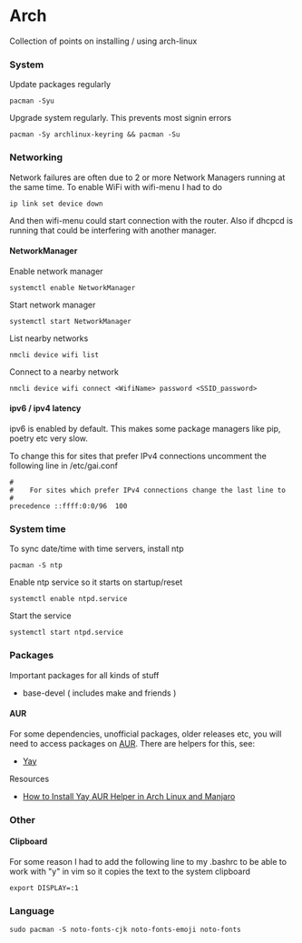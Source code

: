 Arch
====

Collection of points on installing / using arch-linux

### System

Update packages regularly

```
pacman -Syu
```

Upgrade system regularly. This prevents most signin errors

```
pacman -Sy archlinux-keyring && pacman -Su
```

### Networking

Network failures are often due to 2 or more Network Managers running at the same time. To enable WiFi with wifi-menu I had to do

	ip link set device down

And then wifi-menu could start connection with the router.
Also if dhcpcd is running that could be interfering with another manager.

#### NetworkManager

Enable network manager

    systemctl enable NetworkManager

Start network manager

    systemctl start NetworkManager

List nearby networks

    nmcli device wifi list

Connect to a nearby network

    nmcli device wifi connect <WifiName> password <SSID_password>

#### ipv6 / ipv4 latency

ipv6 is enabled by default. This makes some package managers like pip, poetry
etc very slow. 

To change this for sites that prefer IPv4 connections uncomment the following
line in /etc/gai.conf

```
#
#    For sites which prefer IPv4 connections change the last line to
#
precedence ::ffff:0:0/96  100
```

### System time

To sync date/time with time servers, install ntp

    pacman -S ntp

Enable ntp service so it starts on startup/reset

    systemctl enable ntpd.service

Start the service

    systemctl start ntpd.service

### Packages

Important packages for all kinds of stuff

* base-devel ( includes make and friends )


#### AUR

For some dependencies, unofficial packages, older releases etc, you will need to access packages on
[AUR](https://aur.archlinux.org/). There are helpers for this, see:

* [Yay](https://github.com/Jguer/yay)

Resources

* [How to Install Yay AUR Helper in Arch Linux and Manjaro](https://www.tecmint.com/install-yay-aur-helper-in-arch-linux-and-manjaro/)

### Other

#### Clipboard

For some reason I had to add the following line to my .bashrc to be able to
work with "y" in vim so it copies the text to the system clipboard

    export DISPLAY=:1

### Language

    sudo pacman -S noto-fonts-cjk noto-fonts-emoji noto-fonts
